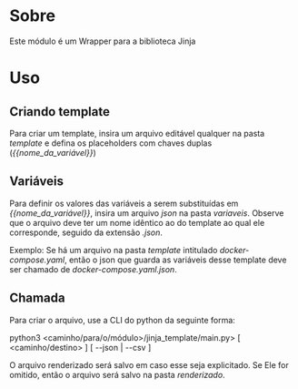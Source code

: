 # Sobre

Este módulo é um Wrapper para a biblioteca Jinja

# Uso

## Criando template

Para criar um template, insira um arquivo editável qualquer na pasta *template* e defina os placeholders com chaves duplas (*{{nome_da_variável}}*)

## Variáveis

Para definir os valores das variáveis a serem substituídas em *{{nome_da_variável}}*, insira um arquivo *json* na pasta *variaveis*. Observe que
o arquivo deve ter um nome idêntico ao do template ao qual ele corresponde, seguido da extensão *.json*.

Exemplo: Se há um arquivo na pasta *template* intitulado *docker-compose.yaml*, então o json que guarda as variáveis desse template 
deve ser chamado de *docker-compose.yaml.json*.

## Chamada

Para criar o arquivo, use a CLI do python da seguinte forma:

python3 <caminho/para/o/módulo>/jinja_template/main.py> <nome-do-arquivo-template> [ <caminho/destino> ] [ --json | --csv ]

O arquivo renderizado será salvo em <caminho-destino> caso esse seja explicitado. Se Ele for omitido, então o arquivo será salvo na pasta *renderizado*.
